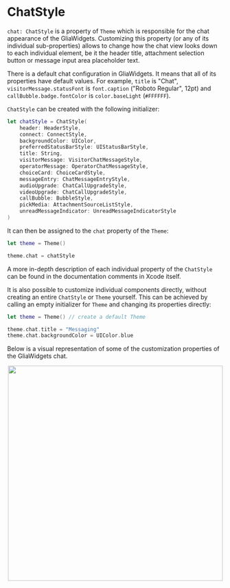 
[order]: # (4)
# ChatStyle

`chat: ChatStyle` is a property of `Theme` which is responsible for the chat appearance of the GliaWidgets. Customizing this property (or any of its individual sub-properties) allows to change how the chat view looks down to each individual element, be it the header title, attachment selection button or message input area placeholder text.

There is a default chat configuration in GliaWidgets. It means that all of its properties have default values. For example, `title` is "Chat", `visitorMessage.statusFont` is `font.caption` ("Roboto Regular", 12pt) and `callBubble.badge.fontColor` is `color.baseLight` (`#FFFFFF`).

`ChatStyle` can be created with the following initializer:
```swift
let chatStyle = ChatStyle(
    header: HeaderStyle,
    connect: ConnectStyle,
    backgroundColor: UIColor,
    preferredStatusBarStyle: UIStatusBarStyle,
    title: String,
    visitorMessage: VisitorChatMessageStyle,
    operatorMessage: OperatorChatMessageStyle,
    choiceCard: ChoiceCardStyle,
    messageEntry: ChatMessageEntryStyle,
    audioUpgrade: ChatCallUpgradeStyle,
    videoUpgrade: ChatCallUpgradeStyle,
    callBubble: BubbleStyle,
    pickMedia: AttachmentSourceListStyle,
    unreadMessageIndicator: UnreadMessageIndicatorStyle
)
```

It can then be assigned to the `chat` property of the `Theme`:
```swift
let theme = Theme()

theme.chat = chatStyle
```

A more in-depth description of each individual property of the `ChatStyle` can be found in the documentation comments in Xcode itself.

It is also possible to customize individual components directly, without creating an entire `ChatStyle` or `Theme` yourself. This can be achieved by calling an empty initializer for `Theme` and changing its properties directly:
```swift
let theme = Theme() // create a default Theme

theme.chat.title = "Messaging"
theme.chat.backgroundColor = UIColor.blue
```

Below is a visual representation of some of the customization properties of the GliaWidgets chat.

<p align="center">
  <img width="500" src="./images/chat_customization.png">
</p>
